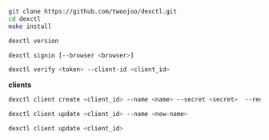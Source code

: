 ```bash
git clone https://github.com/twoojoo/dexctl.git
cd dexctl
make install
```

```bash
dexctl version
```

```bash
dexctl signin [--browser <browser>]
```

```bash
dexctl verify <token> --client-id <client_id>
```

**clients**

```bash
dexctl client create <client_id> --name <name> --secret <secret>  --redirect-uris <uri1,uri2...> 
```

```bash
dexctl client update <client_id> --name <new-name> 
```

```bash
dexctl client update <client_id>
```